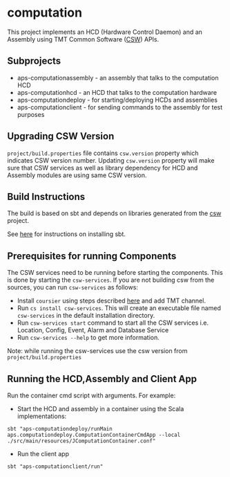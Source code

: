 # computation

This project implements an HCD (Hardware Control Daemon) and an Assembly using
TMT Common Software ([CSW](https://github.com/tmtsoftware/csw)) APIs.

## Subprojects

* aps-computationassembly - an assembly that talks to the computation HCD
* aps-computationhcd - an HCD that talks to the computation hardware
* aps-computationdeploy - for starting/deploying HCDs and assemblies
* aps-computationclient - for sending commands to the assembly for test purposes

## Upgrading CSW Version

`project/build.properties` file contains `csw.version` property which indicates CSW version number.
Updating `csw.version` property will make sure that CSW services as well as library dependency for HCD and Assembly modules are using same CSW version.

## Build Instructions

The build is based on sbt and depends on libraries generated from the
[csw](https://github.com/tmtsoftware/csw) project.

See [here](https://www.scala-sbt.org/1.0/docs/Setup.html) for instructions on installing sbt.

## Prerequisites for running Components

The CSW services need to be running before starting the components.
   This is done by starting the `csw-services`.
   If you are not building csw from the sources, you can run `csw-services` as follows:

- Install `coursier` using steps described [here](https://tmtsoftware.github.io/csw/apps/csinstallation.html) and add TMT channel.
- Run `cs install csw-services`. This will create an executable file named `csw-services` in the default installation directory.
- Run `csw-services start` command to start all the CSW services i.e. Location, Config, Event, Alarm and Database Service
- Run `csw-services --help` to get more information.

Note: while running the csw-services use the csw version from `project/build.properties`

## Running the HCD,Assembly and Client App

Run the container cmd script with arguments. For example:



* Start the HCD and assembly in a container using the Scala implementations:

```
sbt "aps-computationdeploy/runMain aps.computationdeploy.ComputationContainerCmdApp --local ./src/main/resources/JComputationContainer.conf"
```
* Run the client app

```
sbt "aps-computationclient/run"
```